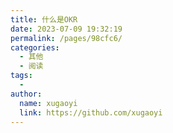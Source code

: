 ```yaml
---
title: 什么是OKR
date: 2023-07-09 19:32:19
permalink: /pages/98cfc6/
categories:
  - 其他
  - 阅读
tags:
  - 
author: 
  name: xugaoyi
  link: https://github.com/xugaoyi
---
```

